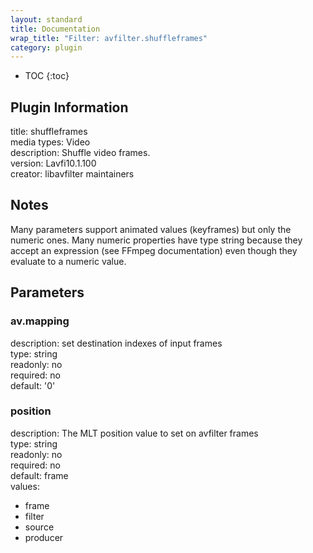 ```yaml
---
layout: standard
title: Documentation
wrap_title: "Filter: avfilter.shuffleframes"
category: plugin
---
```

* TOC
{:toc}

## Plugin Information

title: shuffleframes  
media types:
Video  
description: Shuffle video frames.  
version: Lavfi10.1.100  
creator: libavfilter maintainers  

## Notes

Many parameters support animated values (keyframes) but only the numeric ones. Many numeric properties have type string because they accept an expression (see FFmpeg documentation) even though they evaluate to a numeric value.

## Parameters

### av.mapping

  
description:
set destination indexes of input frames  
type: string  
readonly: no  
required: no  
default: '0'  

### position

  
description:
The MLT position value to set on avfilter frames  
type: string  
readonly: no  
required: no  
default: frame  
values:  

* frame
* filter
* source
* producer

